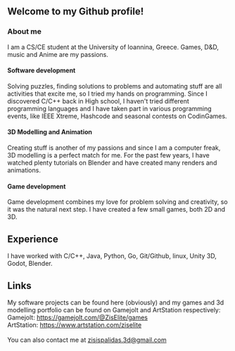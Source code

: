 ## Welcome to my Github profile!

### About me

I am a CS/CE student at the University of Ioannina, Greece. Games, D&D, music and Anime are my passions.

#### Software development

Solving puzzles, finding solutions to problems and automating stuff are all activities that excite me, so I tried my hands on programming.
Since I discovered C/C++ back in High school, I haven't tried different programming languages and I have taken part in various programming events, 
like IEEE Xtreme, Hashcode and seasonal contests on CodinGames.

#### 3D Modelling and Animation

Creating stuff is another of my passions and since I am a computer freak, 3D modelling is a perfect match for me. For the past few years, I have watched 
plenty tutorials on Blender and have created many renders and animations.

#### Game development

Game development combines my love for problem solving and creativity, so it was the natural next step. I have created a few small games, both 2D and 3D.

## Experience
I have worked with C/C++, Java, Python, Go, Git/Github, linux, Unity 3D, Godot, Blender.

## Links
My software projects can be found here (obviously) and my games and 3d modelling portfolio can be found on Gamejolt and ArtStation respectively:\
Gamejolt: https://gamejolt.com/@ZisElite/games \
ArtStation: https://www.artstation.com/ziselite \
\
You can also contact me at zisispalidas.3d@gmail.com

<!--
**ZisElite/ZisElite** is a ✨ _special_ ✨ repository because its `README.md` (this file) appears on your GitHub profile.

Here are some ideas to get you started:

- 🔭 I’m currently working on ...
- 🌱 I’m currently learning ...
- 👯 I’m looking to collaborate on ...
- 🤔 I’m looking for help with ...
- 💬 Ask me about ...
- 📫 How to reach me: ...
- ⚡ Fun fact: ...
-->
